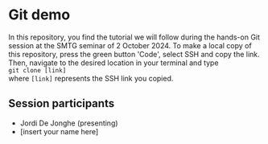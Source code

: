 # Git demo
In this repository, you find the tutorial we will follow during the hands-on Git session at the SMTG seminar of 2 October 2024. To make a local copy of this repository, press the green button 'Code', select SSH and copy the link. Then, navigate to the desired location in your terminal and type  
```git clone [link]```  
where `[link]` represents the SSH link you copied.

## Session participants
- Jordi De Jonghe (presenting)
- [insert your name here]
